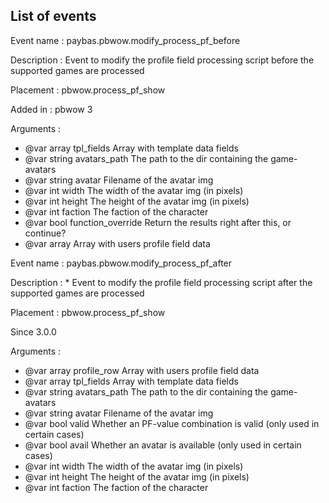 ## List of events

 Event name :  paybas.pbwow.modify_process_pf_before

 Description : Event to modify the profile field processing script before the supported games are processed

 Placement : pbwow.process_pf_show

 Added in  : pbwow 3

 Arguments :

   - @var    array   tpl_fields        Array with template data fields
   - @var    string  avatars_path      The path to the dir containing the game-avatars
   - @var    string  avatar            Filename of the avatar img
   - @var    int     width             The width of the avatar img (in pixels)
   - @var    int     height            The height of the avatar img (in pixels)
   - @var    int     faction           The faction of the character
   - @var    bool    function_override Return the results right after this, or continue?
   - @var    array   Array             with users profile field data

 Event name :  paybas.pbwow.modify_process_pf_after

 Description : * Event to modify the profile field processing script after the supported games are processed

 Placement : pbwow.process_pf_show

 Since 3.0.0

 Arguments :

  - @var   array   profile_row   Array with users profile field data
  - @var   array   tpl_fields    Array with template data fields
  - @var   string  avatars_path  The path to the dir containing the game-avatars
  - @var   string  avatar        Filename of the avatar img
  - @var   bool    valid         Whether an PF-value combination is valid (only used in certain cases)
  - @var   bool    avail         Whether an avatar is available (only used in certain cases)
  - @var   int     width         The width of the avatar img (in pixels)
  - @var   int     height        The height of the avatar img (in pixels)
  - @var   int     faction       The faction of the character

